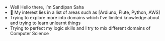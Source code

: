 - Well Hello there, I’m Sandipan Saha
- 👀 My interest lies in a list of areas such as [Ardiuno, Flute, Python, AWS]
- Trying to explore more into domains which I've limited knowledge about and trying to learn unlearnt things
- Trying to perfect my logic skills and I try to mix different domains of Computer Science 



<!---
volstice/volstice is a ✨ special ✨ repository because its `README.md` (this file) appears on your GitHub profile.
You can click the Preview link to take a look at your changes.
--->
